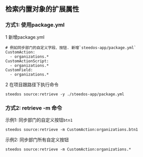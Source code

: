 
## 检索内置对象的扩展属性

### 方式1: 使用package.yml
1 新增package.yml
```
# 例如同步部门的自定义字段、按钮. 新增`steedos-app/package.yml`
CustomAction:
  - organizations.*
CustomActionScript:
  - organizations.*
CustomField:
  - organizations.*
```

2 在项目跟路径下执行命令
```
steedos source:retrieve -y ./steedos-app/package.yml
```
### 方式2: retrieve -m 命令
示例1: 同步部门的自定义按钮`btn1`
```
steedos source:retrieve -m CustomAction:organizations.btn1
```
示例2: 同步部门所有自定义按钮
```
steedos source:retrieve -m CustomAction:organizations.*
```
